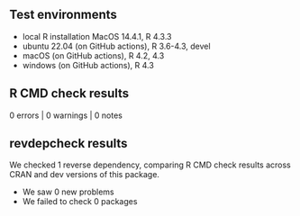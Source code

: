 ## Test environments
* local R installation MacOS 14.4.1, R 4.3.3
* ubuntu 22.04 (on GitHub actions), R 3.6-4.3, devel
* macOS (on GitHub actions), R 4.2, 4.3
* windows (on GitHub actions), R 4.3

## R CMD check results

0 errors | 0 warnings | 0 notes

## revdepcheck results

We checked 1 reverse dependency, comparing R CMD check results across CRAN and dev versions of this package.

 * We saw 0 new problems
 * We failed to check 0 packages
